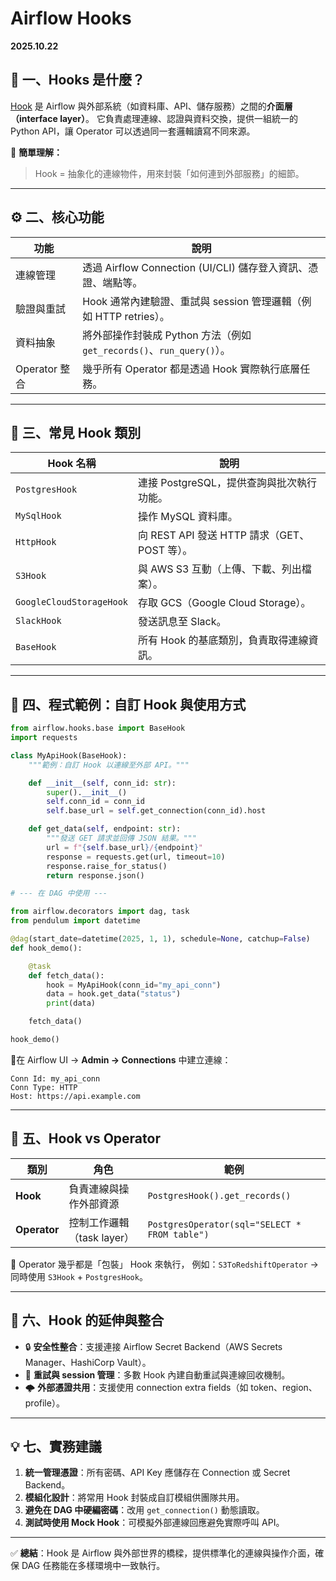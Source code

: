 # Airflow Hooks

**2025.10.22**

## 🧭 一、Hooks 是什麼？

[Hook](https://www.astronomer.io/docs/learn/what-is-a-hook#hook-basics) 是 Airflow 與外部系統（如資料庫、API、儲存服務）之間的**介面層（interface layer）**。
它負責處理連線、認證與資料交換，提供一組統一的 Python API，讓 Operator 可以透過同一套邏輯讀寫不同來源。

📘 **簡單理解：**

> Hook = 抽象化的連線物件，用來封裝「如何連到外部服務」的細節。

---

## ⚙️ 二、核心功能

| 功能          | 說明                                                    |
| ----------- | ----------------------------------------------------- |
| 連線管理        | 透過 Airflow Connection (UI/CLI) 儲存登入資訊、憑證、端點等。         |
| 驗證與重試       | Hook 通常內建驗證、重試與 session 管理邏輯（例如 HTTP retries）。        |
| 資料抽象        | 將外部操作封裝成 Python 方法（例如 `get_records()`、`run_query()`）。 |
| Operator 整合 | 幾乎所有 Operator 都是透過 Hook 實際執行底層任務。                     |

---

## 🧩 三、常見 Hook 類別

| Hook 名稱                  | 說明                                 |
| ------------------------ | ---------------------------------- |
| `PostgresHook`           | 連接 PostgreSQL，提供查詢與批次執行功能。         |
| `MySqlHook`              | 操作 MySQL 資料庫。                      |
| `HttpHook`               | 向 REST API 發送 HTTP 請求（GET、POST 等）。 |
| `S3Hook`                 | 與 AWS S3 互動（上傳、下載、列出檔案）。           |
| `GoogleCloudStorageHook` | 存取 GCS（Google Cloud Storage）。      |
| `SlackHook`              | 發送訊息至 Slack。                       |
| `BaseHook`               | 所有 Hook 的基底類別，負責取得連線資訊。            |

---

## 🧪 四、程式範例：自訂 Hook 與使用方式

```python
from airflow.hooks.base import BaseHook
import requests

class MyApiHook(BaseHook):
    """範例：自訂 Hook 以連線至外部 API。"""

    def __init__(self, conn_id: str):
        super().__init__()
        self.conn_id = conn_id
        self.base_url = self.get_connection(conn_id).host

    def get_data(self, endpoint: str):
        """發送 GET 請求並回傳 JSON 結果。"""
        url = f"{self.base_url}/{endpoint}"
        response = requests.get(url, timeout=10)
        response.raise_for_status()
        return response.json()

# --- 在 DAG 中使用 ---

from airflow.decorators import dag, task
from pendulum import datetime

@dag(start_date=datetime(2025, 1, 1), schedule=None, catchup=False)
def hook_demo():

    @task
    def fetch_data():
        hook = MyApiHook(conn_id="my_api_conn")
        data = hook.get_data("status")
        print(data)

    fetch_data()

hook_demo()
```

📍在 Airflow UI → **Admin → Connections** 中建立連線：

```
Conn Id: my_api_conn
Conn Type: HTTP
Host: https://api.example.com
```

---

## 🧠 五、Hook vs Operator

| 類別           | 角色                 | 範例                                            |
| ------------ | ------------------ | --------------------------------------------- |
| **Hook**     | 負責連線與操作外部資源        | `PostgresHook().get_records()`                |
| **Operator** | 控制工作邏輯（task layer） | `PostgresOperator(sql="SELECT * FROM table")` |

📘 Operator 幾乎都是「包裝」 Hook 來執行，
例如：`S3ToRedshiftOperator` → 同時使用 `S3Hook` + `PostgresHook`。

---

## 🧱 六、Hook 的延伸與整合

* 🔒 **安全性整合**：支援連接 Airflow Secret Backend（AWS Secrets Manager、HashiCorp Vault）。
* 🔁 **重試與 session 管理**：多數 Hook 內建自動重試與連線回收機制。
* 🌩️ **外部憑證共用**：支援使用 connection extra fields（如 token、region、profile）。

---

## 💡 七、實務建議

1. **統一管理憑證**：所有密碼、API Key 應儲存在 Connection 或 Secret Backend。
2. **模組化設計**：將常用 Hook 封裝成自訂模組供團隊共用。
3. **避免在 DAG 中硬編密碼**：改用 `get_connection()` 動態讀取。
4. **測試時使用 Mock Hook**：可模擬外部連線回應避免實際呼叫 API。

---

✅ **總結**：Hook 是 Airflow 與外部世界的橋樑，提供標準化的連線與操作介面，確保 DAG 任務能在多樣環境中一致執行。
